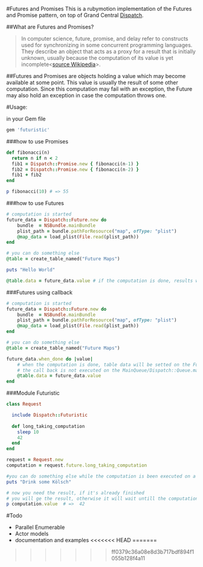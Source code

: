 #Futures and Promises
This is a rubymotion implementation of the Futures and Promise pattern, on top of Grand Central [Dispatch](https://github.com/MacRuby/MacRuby/wiki/Dispatch-Module).

##What are Futures and Promises?

> In computer science, future, promise, and delay refer to constructs used for 
> synchronizing in some concurrent programming languages. They describe an object 
> that acts as a proxy for a result that is initially unknown, usually because the 
> computation of its value is yet incomplete<[source Wikipedia](http://en.wikipedia.org/wiki/Futures_and_promises)>.


##Futures and Promises
are objects holding a value which may become available at some point. This value is usually the result of some other computation. Since this computation may fail with an exception, the Future may also hold an exception in case the computation throws one.

#Usage:

in your Gem file

```ruby
gem 'futuristic'

```
###how to use Promises
```ruby
def fibonacci(n)
  return n if n < 2
  fib1 = Dispatch::Promise.new { fibonacci(n-1) }
  fib2 = Dispatch::Promise.new { fibonacci(n-2) }
  fib1 + fib2
end

p fibonacci(10) # => 55
```

###how to use Futures

```ruby
# computation is started
future_data = Dispatch::Future.new do
	bundle	= NSBundle.mainBundle
	plist_path = bundle.pathForResource("map", ofType: "plist")
	@map_data = load_plist(File.read(plist_path))
end

# you can do something else
@table = create_table_named("Future Maps")

puts "Hello World"

@table.data = future_data.value # if the computation is done, results with be immediatelly returned, if not done yet it will wait.
```

###Futures using callback
```ruby
# computation is started
future_data = Dispatch::Future.new do
	bundle	= NSBundle.mainBundle
	plist_path = bundle.pathForResource("map", ofType: "plist")
	@map_data = load_plist(File.read(plist_path))
end

# you can do something else
@table = create_table_named("Future Maps")

future_data.when_done do |value|
	# when the computation is done, table data will be setted on the Future Queue
	# the call back is not executed on the MainQueue/Dispatch::Queue.main
	@table.data = future_data.value
end
```

###Module Futuristic
```ruby
class Request

  include Dispatch::Futuristic
  
  def long_taking_computation
  	sleep 10
  	42
  end
end

request = Request.new
computation = request.future.long_taking_computation

#you can do something else while the computation is been executed on a background queue
puts "Drink some Kölsch"

# now you need the result, if it's already finished
# you will ge the result, otherwise it will wait untill the computation finish
p computation.value  # =>  42
```

#Todo
- Parallel Enumerable 
- Actor models
- documentation and examples
<<<<<<< HEAD
=======

>>>>>>> ff0379c36a08e8d3b717bdf894f1055b128f4a11
